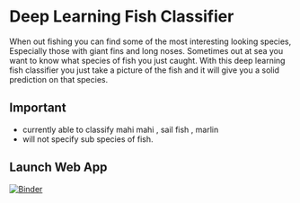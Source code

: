 # Deep Learning Fish Classifier

When out fishing you can find some of the most interesting looking species, Especially those with giant fins and long noses. Sometimes out at sea you want to know what species of fish you just caught. With this deep learning fish classifier you just take a picture of the fish and it will give you a solid prediction on that species.


## Important
- currently able to classify mahi mahi , sail fish , marlin
- will not specify sub species of fish.


## Launch Web App
[![Binder](https://mybinder.org/badge_logo.svg)](https://mybinder.org/v2/gh/AlignedMind/offshore_fish_classifier/HEAD?urlpath=%2Fvoila%2Frender%2FFish_Classifier.ipynb)
